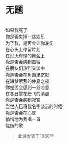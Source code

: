 # 无题
<br>如果我死了
<br>你是否失掉一些欢乐
<br>为了我，是否会让你哀伤
<br>在心头上停留片刻
<br>在灯火辉煌的舞会上
<br>你是否会感到孤独
<br>在朋友们热烈交谈中
<br>你是否会在角落里沉默
<br>在甜梦萦萦的仲夏之夜
<br>你是否会感到一丝凉意
<br>在冬日雪花纷飞的清晨
<br>你是否会感到寂寞
<br>当世人已将我名字淡忘的时候
<br>你是否会在心底
<br>悄悄地为我唱一首
<br>忧伤的歌
> 此诗发表于1988年

